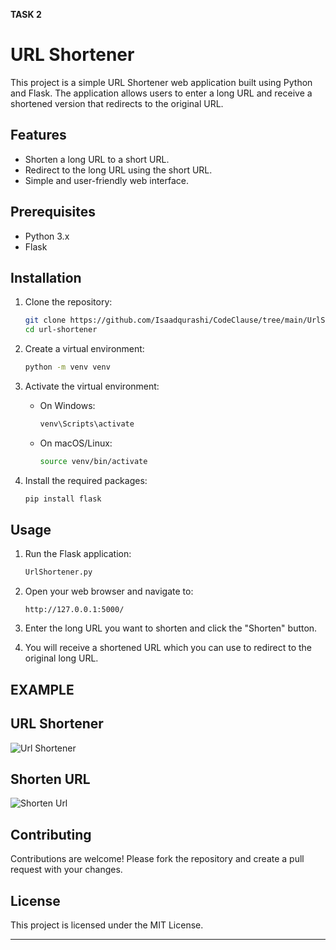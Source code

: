 **TASK 2**
# URL Shortener

This project is a simple URL Shortener web application built using Python and Flask. The application allows users to enter a long URL and receive a shortened version that redirects to the original URL.

## Features

- Shorten a long URL to a short URL.
- Redirect to the long URL using the short URL.
- Simple and user-friendly web interface.

## Prerequisites

- Python 3.x
- Flask

## Installation

1. Clone the repository:
    ```sh
    git clone https://github.com/Isaadqurashi/CodeClause/tree/main/UrlShorten
    cd url-shortener
    ```

2. Create a virtual environment:
    ```sh
    python -m venv venv
    ```

3. Activate the virtual environment:
    - On Windows:
        ```sh
        venv\Scripts\activate
        ```
    - On macOS/Linux:
        ```sh
        source venv/bin/activate
        ```

4. Install the required packages:
    ```sh
    pip install flask
    ```

## Usage

1. Run the Flask application:
    ```sh
    UrlShortener.py
    ```

2. Open your web browser and navigate to:
    ```
    http://127.0.0.1:5000/
    ```

3. Enter the long URL you want to shorten and click the "Shorten" button.

4. You will receive a shortened URL which you can use to redirect to the original long URL.

## EXAMPLE

## URL Shortener
![Url Shortener](https://i.ibb.co/4YRqxfs/Screenshot-2024-07-29-010927.png) 
## Shorten URL
![Shorten Url](https://i.ibb.co/0qbzTZw/Screenshot-2024-07-29-011007.png)

## Contributing
Contributions are welcome! Please fork the repository and create a pull request with your changes.

## License
This project is licensed under the MIT License.

---